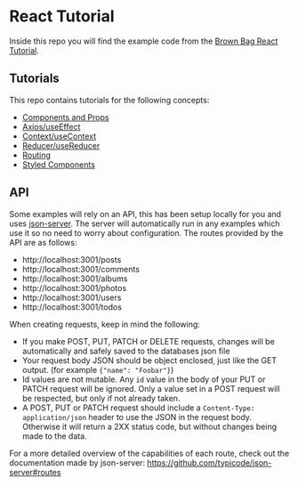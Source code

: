 # React Tutorial

Inside this repo you will find the example code from the [Brown Bag React Tutorial](https://trevipay.sharepoint.com/:f:/s/MultiService/Engineering/training/EkI_-LV0DdtDi7YRNCb0SzcB7HYiQ98b7pggG6D2VQr8WA?e=usFe4E).

## Tutorials

This repo contains tutorials for the following concepts:

- [Components and Props](./components-and-props/README.md)
- [Axios/useEffect](./axios/README.md)
- [Context/useContext](./context/README.md)
- [Reducer/useReducer](./reducer/README.md)
- [Routing](./react-router/README.md)
- [Styled Components](./styled-components/README.md)

## API

Some examples will rely on an API, this has been setup locally for you and uses [json-server](https://github.com/typicode/json-server). The server will automatically run in any examples which use it so no need to worry about configuration. The routes provided by the API are as follows:

- http://localhost:3001/posts
- http://localhost:3001/comments
- http://localhost:3001/albums
- http://localhost:3001/photos
- http://localhost:3001/users
- http://localhost:3001/todos

When creating requests, keep in mind the following:

- If you make POST, PUT, PATCH or DELETE requests, changes will be automatically and safely saved to the databases json file
- Your request body JSON should be object enclosed, just like the GET output. (for example `{"name": "Foobar"}`)
- Id values are not mutable. Any `id` value in the body of your PUT or PATCH request will be ignored. Only a value set in a POST request will be respected, but only if not already taken.
- A POST, PUT or PATCH request should include a `Content-Type: application/json` header to use the JSON in the request body. Otherwise it will return a 2XX status code, but without changes being made to the data.

For a more detailed overview of the capabilities of each route, check out the documentation made by json-server: https://github.com/typicode/json-server#routes
